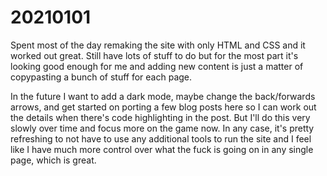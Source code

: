 <!--
title: 20210101
-->

# 20210101

Spent most of the day remaking the site with only HTML and CSS and it worked out great.
Still have lots of stuff to do but for the most part it's looking good enough for me and adding new content is just a matter of copypasting a bunch of stuff for each page.

In the future I want to add a dark mode, maybe change the back/forwards arrows, and get started on porting a few blog posts here so I can work out the details when there's code highlighting in the post.
But I'll do this very slowly over time and focus more on the game now. In any case, it's pretty refreshing to not have to use any additional tools to run the site and I feel like I have much more control
over what the fuck is going on in any single page, which is great.
